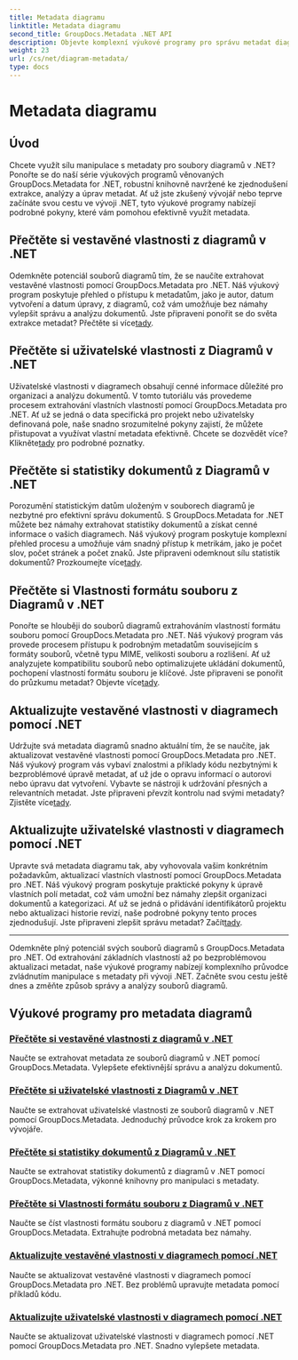 ```yaml
---
title: Metadata diagramu
linktitle: Metadata diagramu
second_title: GroupDocs.Metadata .NET API
description: Objevte komplexní výukové programy pro správu metadat diagramů pomocí GroupDocs.Metadata pro .NET. Extrahujte, aktualizujte a analyzujte vlastnosti bez námahy.
weight: 23
url: /cs/net/diagram-metadata/
type: docs
---
```

# Metadata diagramu

## Úvod

Chcete využít sílu manipulace s metadaty pro soubory diagramů v .NET? Ponořte se do naší série výukových programů věnovaných GroupDocs.Metadata for .NET, robustní knihovně navržené ke zjednodušení extrakce, analýzy a úprav metadat. Ať už jste zkušený vývojář nebo teprve začínáte svou cestu ve vývoji .NET, tyto výukové programy nabízejí podrobné pokyny, které vám pomohou efektivně využít metadata.

## Přečtěte si vestavěné vlastnosti z diagramů v .NET

 Odemkněte potenciál souborů diagramů tím, že se naučíte extrahovat vestavěné vlastnosti pomocí GroupDocs.Metadata pro .NET. Náš výukový program poskytuje přehled o přístupu k metadatům, jako je autor, datum vytvoření a datum úpravy, z diagramů, což vám umožňuje bez námahy vylepšit správu a analýzu dokumentů. Jste připraveni ponořit se do světa extrakce metadat? Přečtěte si více[tady](./read-built-in-properties-diagrams/).

## Přečtěte si uživatelské vlastnosti z Diagramů v .NET

Uživatelské vlastnosti v diagramech obsahují cenné informace důležité pro organizaci a analýzu dokumentů. V tomto tutoriálu vás provedeme procesem extrahování vlastních vlastností pomocí GroupDocs.Metadata pro .NET. Ať už se jedná o data specifická pro projekt nebo uživatelsky definovaná pole, naše snadno srozumitelné pokyny zajistí, že můžete přistupovat a využívat vlastní metadata efektivně. Chcete se dozvědět více? Klikněte[tady](./read-custom-properties-diagrams/) pro podrobné poznatky.

## Přečtěte si statistiky dokumentů z Diagramů v .NET

 Porozumění statistickým datům uloženým v souborech diagramů je nezbytné pro efektivní správu dokumentů. S GroupDocs.Metadata for .NET můžete bez námahy extrahovat statistiky dokumentů a získat cenné informace o vašich diagramech. Náš výukový program poskytuje komplexní přehled procesu a umožňuje vám snadný přístup k metrikám, jako je počet slov, počet stránek a počet znaků. Jste připraveni odemknout sílu statistik dokumentů? Prozkoumejte více[tady](./read-document-statistics-diagrams/).

## Přečtěte si Vlastnosti formátu souboru z Diagramů v .NET

Ponořte se hlouběji do souborů diagramů extrahováním vlastností formátu souboru pomocí GroupDocs.Metadata pro .NET. Náš výukový program vás provede procesem přístupu k podrobným metadatům souvisejícím s formáty souborů, včetně typu MIME, velikosti souboru a rozlišení. Ať už analyzujete kompatibilitu souborů nebo optimalizujete ukládání dokumentů, pochopení vlastností formátu souboru je klíčové. Jste připraveni se ponořit do průzkumu metadat? Objevte více[tady](./read-file-format-properties-diagrams/).

## Aktualizujte vestavěné vlastnosti v diagramech pomocí .NET

 Udržujte svá metadata diagramů snadno aktuální tím, že se naučíte, jak aktualizovat vestavěné vlastnosti pomocí GroupDocs.Metadata pro .NET. Náš výukový program vás vybaví znalostmi a příklady kódu nezbytnými k bezproblémové úpravě metadat, ať už jde o opravu informací o autorovi nebo úpravu dat vytvoření. Vybavte se nástroji k udržování přesných a relevantních metadat. Jste připraveni převzít kontrolu nad svými metadaty? Zjistěte více[tady](./update-built-in-properties-diagrams/).

## Aktualizujte uživatelské vlastnosti v diagramech pomocí .NET

Upravte svá metadata diagramu tak, aby vyhovovala vašim konkrétním požadavkům, aktualizací vlastních vlastností pomocí GroupDocs.Metadata pro .NET. Náš výukový program poskytuje praktické pokyny k úpravě vlastních polí metadat, což vám umožní bez námahy zlepšit organizaci dokumentů a kategorizaci. Ať už se jedná o přidávání identifikátorů projektu nebo aktualizaci historie revizí, naše podrobné pokyny tento proces zjednodušují. Jste připraveni zlepšit správu metadat? Začít[tady](./update-custom-properties-diagrams/).

----

Odemkněte plný potenciál svých souborů diagramů s GroupDocs.Metadata pro .NET. Od extrahování základních vlastností až po bezproblémovou aktualizaci metadat, naše výukové programy nabízejí komplexního průvodce zvládnutím manipulace s metadaty při vývoji .NET. Začněte svou cestu ještě dnes a změňte způsob správy a analýzy souborů diagramů.
## Výukové programy pro metadata diagramů
### [Přečtěte si vestavěné vlastnosti z diagramů v .NET](./read-built-in-properties-diagrams/)
Naučte se extrahovat metadata ze souborů diagramů v .NET pomocí GroupDocs.Metadata. Vylepšete efektivnější správu a analýzu dokumentů.
### [Přečtěte si uživatelské vlastnosti z Diagramů v .NET](./read-custom-properties-diagrams/)
Naučte se extrahovat uživatelské vlastnosti ze souborů diagramů v .NET pomocí GroupDocs.Metadata. Jednoduchý průvodce krok za krokem pro vývojáře.
### [Přečtěte si statistiky dokumentů z Diagramů v .NET](./read-document-statistics-diagrams/)
Naučte se extrahovat statistiky dokumentů z diagramů v .NET pomocí GroupDocs.Metadata, výkonné knihovny pro manipulaci s metadaty.
### [Přečtěte si Vlastnosti formátu souboru z Diagramů v .NET](./read-file-format-properties-diagrams/)
Naučte se číst vlastnosti formátu souboru z diagramů v .NET pomocí GroupDocs.Metadata. Extrahujte podrobná metadata bez námahy.
### [Aktualizujte vestavěné vlastnosti v diagramech pomocí .NET](./update-built-in-properties-diagrams/)
Naučte se aktualizovat vestavěné vlastnosti v diagramech pomocí GroupDocs.Metadata pro .NET. Bez problémů upravujte metadata pomocí příkladů kódu.
### [Aktualizujte uživatelské vlastnosti v diagramech pomocí .NET](./update-custom-properties-diagrams/)
Naučte se aktualizovat uživatelské vlastnosti v diagramech pomocí .NET pomocí GroupDocs.Metadata pro .NET. Snadno vylepšete metadata.